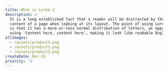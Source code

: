```yaml
---
title: What is Lorem 2
description: >-
  It is a long established fact that a reader will be distracted by the readable
  content of a page when looking at its layout. The point of using Lorem Ipsum
  is that it has a more-or-less normal distribution of letters, as opposed to
  using 'Content here, content here', making it look like readable English. 
allImages:
  - /assets/product3.png
  - /assets/product3.png
  - /assets/product3.png
createDate: Dec-18
priority: '1'
---
```


